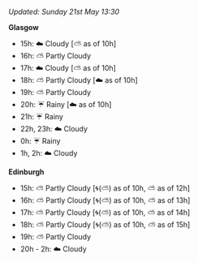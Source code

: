*Updated: Sunday 21st May 13:30*

**Glasgow**

* 15h: :cloud: Cloudy [:partly_sunny: as of 10h]
* 16h: :partly_sunny: Partly Cloudy
* 17h: :cloud: Cloudy [:partly_sunny: as of 10h]
* 18h: :partly_sunny: Partly Cloudy [:cloud: as of 10h]
* 19h: :partly_sunny: Partly Cloudy
* 20h: :umbrella: Rainy [:cloud: as of 10h]
* 21h: :umbrella: Rainy
* 22h, 23h: :cloud: Cloudy
* 0h: :umbrella: Rainy
* 1h, 2h: :cloud: Cloudy

**Edinburgh**

* 15h: :partly_sunny: Partly Cloudy [:cyclone:(:partly_sunny:) as of 10h, :partly_sunny: as of 12h]
* 16h: :partly_sunny: Partly Cloudy [:cyclone:(:partly_sunny:) as of 10h, :partly_sunny: as of 13h]
* 17h: :partly_sunny: Partly Cloudy [:cyclone:(:partly_sunny:) as of 10h, :partly_sunny: as of 14h]
* 18h: :partly_sunny: Partly Cloudy [:cyclone:(:partly_sunny:) as of 10h, :partly_sunny: as of 15h]
* 19h: :partly_sunny: Partly Cloudy
* 20h - 2h: :cloud: Cloudy
